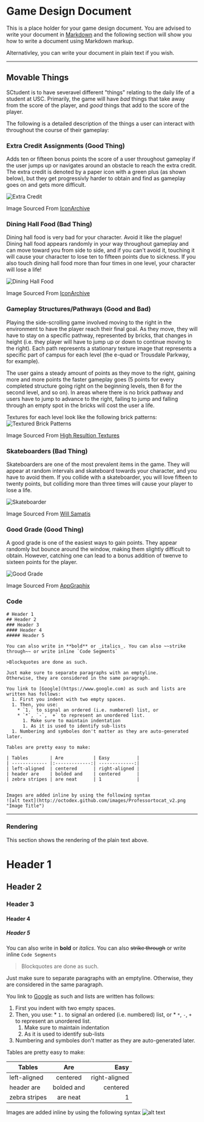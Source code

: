 # Game Design Document
This is a place holder for your game design document. You are advised to write your document in [Markdown](http://daringfireball.net/projects/markdown/) and the following section will show you how to write a document using Markdown markup.

Alternativley, you can write your document in plain text if you wish.

----

## Movable Things
SCtudent is to have severavel different "things" relating to the daily life of a student at USC. Primarily, the game will have _bad_ things that take away from the score of the player, and _good_ things that add to the score of the player.

The following is a detailed description of the things a user can interact with throughout the course of their gameplay:

### Extra Credit Assignments (Good Thing)
Adds ten or fifteen bonus points the score of a user throughout gameplay if the user jumps up or navigates around an obstacle to reach the extra credit. The extra credit is denoted by a paper icon with a green plus (as shown below), but they get progressivly harder to obtain and find as gameplay goes on and gets more difficult.

![Extra Credit](http://icons.iconarchive.com/icons/creative-freedom/shimmer/128/Document-Add-icon.png "Extra Credit")

Image Sourced From [IconArchive](http://www.iconarchive.com/show/shimmer-icons-by-creative-freedom/Document-Add-icon.html)

### Dining Hall Food (Bad Thing)
Dining hall food is very bad for your character. Avoid it like the plague! Dining hall food appears randomly in your way throughout gameplay and can move toward you from side to side, and if you can't avoid it, touching it will cause your character to lose ten to fifteen points due to sickness. If you also touch dining hall food more than four times in one level, your character will lose a life!

![Dining Hall Food](http://icons.iconarchive.com/icons/mohsenfakharian/christmas/128/fast-food-icon.png "Dining Hall Food")

Image Sourced From [IconArchive](http://www.iconarchive.com/show/christmas-icons-by-mohsenfakharian/fast-food-icon.html)

### Gameplay Structures/Pathways (Good and Bad)
Playing the side-scrolling game involved moving to the right in the environment to have the player reach their final goal. As they move, they will have to stay on a specific pathway, represented by bricks, that changes in height (i.e. they player will have to jump up or down to continue moving to the right). Each path represents a stationary texture image that represents a specific part of campus for each level (the e-quad or Trousdale Parkway, for example).

The user gains a steady amount of points as they move to the right, gaining more and more points the faster gameplay goes (5 points for every completed structure going right on the beginning levels, then 8 for the second level, and so on). In areas where there is no brick pathway and users have to jump to advance to the right, failing to jump and falling through an empty spot in the bricks will cost the user a life.

Textures for each level look like the following brick patterns:
![Textured Brick Patterns](http://www.highresolutiontextures.com/images/texture-pack-2-preview.jpg "Textured Brick Patterns")

Image Sourced From [High Resultion Textures](http://www.highresolutiontextures.com/free-brick-wall-texture-pack)

### Skateboarders (Bad Thing)
Skateboarders are one of the most prevalent items in the game. They will appear at random intervals and skateboard towards your character, and you have to avoid them. If you collide with a skateboarder, you will love fifteen to twenty points, but colliding more than three times will cause your player to lose a life.

![Skateboarder](http://2.bp.blogspot.com/-sdXRbd4V7Z0/ThniQhptbSI/AAAAAAAAAJs/n3eMyME70Ws/s1600/skateboard_ch.jpg "Skateboarder")

Image Sourced From [Will Samatis](http://officialwill.blogspot.com/2011/07/flash-game-art.html)

### Good Grade (Good Thing)
A good grade is one of the easiest ways to gain points. They appear randomly but bounce around the window, making them slightly difficult to obtain. However, catching one can lead to a bonus addition of twenve to sixteen points for the player.

![Good Grade](http://www.appgraphix.com/wp-content/uploads/2011/04/aplus1.png "Good Grade")

Image Sourced From [AppGraphix](http://www.appgraphix.com/portfolios/iphone-icon-2/)

### Code

```
# Header 1
## Header 2
### Header 3
#### Header 4
##### Header 5

You can also write in **bold** or _italics_. You can also ~~strike through~~ or write inline `Code Segments`

>Blockquotes are done as such.

Just make sure to separate paragraphs with an emptyline. 
Otherwise, they are considered in the same paragraph.

You link to [Google](https://www.google.com) as such and lists are written has follows:
  1. First you indent with two empty spaces.
  1. Then, you use:
    * `1.` to signal an ordered (i.e. numbered) list, or
    * `*`, `-`, `+` to represent an unordered list.
      1. Make sure to maintain indentation
      1. As it is used to identify sub-lists
  1. Numbering and symboles don't matter as they are auto-generated later.

Tables are pretty easy to make:

| Tables        | Are           | Easy          |
| ------------- |:-------------:| -------------:|
| left-aligned  | centered      | right-aligned |
| header are    | bolded and    | centered      |
| zebra stripes | are neat      | 1             |


Images are added inline by using the following syntax
![alt text](http://octodex.github.com/images/Professortocat_v2.png "Image Title")
```

----

### Rendering
This section shows the rendering of the plain text above.

# Header 1
## Header 2
### Header 3
#### Header 4
##### Header 5

You can also write in **bold** or _italics_. You can also ~~strike through~~ or write inline `Code Segments`

>Blockquotes are done as such.

Just make sure to separate paragraphs with an emptyline. 
Otherwise, they are considered in the same paragraph.

You link to [Google](https://www.google.com) as such and lists are written has follows:
  1. First you indent with two empty spaces.
  1. Then, you use:
    * `1.` to signal an ordered (i.e. numbered) list, or
    * `*`, `-`, `+` to represent an unordered list.
      1. Make sure to maintain indentation
      1. As it is used to identify sub-lists
  1. Numbering and symboles don't matter as they are auto-generated later.

Tables are pretty easy to make:

| Tables        | Are           | Easy          |
| ------------- |:-------------:| -------------:|
| left-aligned  | centered      | right-aligned |
| header are    | bolded and    | centered      |
| zebra stripes | are neat      | 1             |


Images are added inline by using the following syntax
![alt text](http://octodex.github.com/images/Professortocat_v2.png "Image Title")

